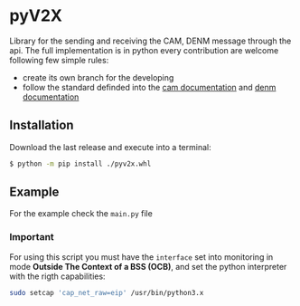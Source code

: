 # pyV2X
Library for the sending and receiving the CAM, DENM message through the api. The full implementation is in python every contribution are welcome following few simple rules:
* create its own branch for the developing
* follow the standard definded into the [cam documentation](./doc/etsi_its_cam.pdf) and [denm documentation](./doc/etsi_its_denm.pdf)

## Installation
Download the last release and execute into a terminal:
```bash 
$ python -m pip install ./pyv2x.whl
```

## Example
For the example check the `main.py` file

### Important
For using this script you must have the `interface` set into monitoring in mode **Outside The Context of a BSS (OCB)**, and set the python interpreter with the rigth capabilities:
```bash
sudo setcap 'cap_net_raw=eip' /usr/bin/python3.x
```
